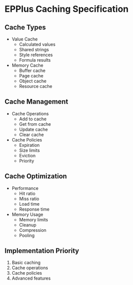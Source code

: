 # EPPlus Caching Specification

## Cache Types
- Value Cache
  - Calculated values
  - Shared strings
  - Style references
  - Formula results
- Memory Cache
  - Buffer cache
  - Page cache
  - Object cache
  - Resource cache

## Cache Management
- Cache Operations
  - Add to cache
  - Get from cache
  - Update cache
  - Clear cache
- Cache Policies
  - Expiration
  - Size limits
  - Eviction
  - Priority

## Cache Optimization
- Performance
  - Hit ratio
  - Miss ratio
  - Load time
  - Response time
- Memory Usage
  - Memory limits
  - Cleanup
  - Compression
  - Pooling

## Implementation Priority
1. Basic caching
2. Cache operations
3. Cache policies
4. Advanced features